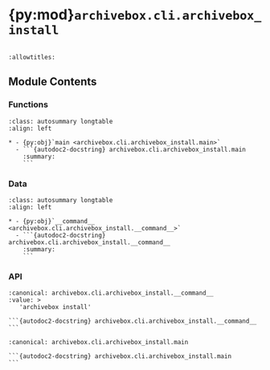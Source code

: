# {py:mod}`archivebox.cli.archivebox_install`

```{py:module} archivebox.cli.archivebox_install
```

```{autodoc2-docstring} archivebox.cli.archivebox_install
:allowtitles:
```

## Module Contents

### Functions

````{list-table}
:class: autosummary longtable
:align: left

* - {py:obj}`main <archivebox.cli.archivebox_install.main>`
  - ```{autodoc2-docstring} archivebox.cli.archivebox_install.main
    :summary:
    ```
````

### Data

````{list-table}
:class: autosummary longtable
:align: left

* - {py:obj}`__command__ <archivebox.cli.archivebox_install.__command__>`
  - ```{autodoc2-docstring} archivebox.cli.archivebox_install.__command__
    :summary:
    ```
````

### API

````{py:data} __command__
:canonical: archivebox.cli.archivebox_install.__command__
:value: >
   'archivebox install'

```{autodoc2-docstring} archivebox.cli.archivebox_install.__command__
```

````

````{py:function} main(args: typing.Optional[typing.List[str]] = None, stdin: typing.Optional[typing.IO] = None, pwd: typing.Optional[str] = None) -> None
:canonical: archivebox.cli.archivebox_install.main

```{autodoc2-docstring} archivebox.cli.archivebox_install.main
```
````
